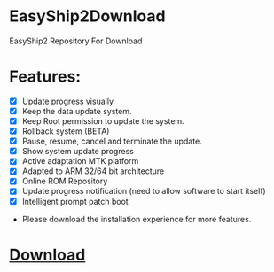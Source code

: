 # EasyShip2Download
EasyShip2 Repository For Download

# Features:
- [x] Update progress visually
- [x] Keep the data update system.
- [x] Keep Root permission to update the system.
- [x] Rollback system (BETA)
- [x] Pause, resume, cancel and terminate the update.
- [x] Show system update progress
- [x] Active adaptation MTK platform
- [x] Adapted to ARM 32/64 bit architecture
- [x] Online ROM Repository
- [x] Update progress notification (need to allow software to start itself)
- [x] Intelligent prompt patch boot

* Please download the installation experience for more features.

# <a href="https://github.com/lumyuan/EasyShip2Download/releases">Download</a>

